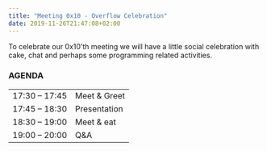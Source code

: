 ```yaml
---
title: "Meeting 0x10 - Overflow Celebration"
date: 2019-11-26T21:47:08+02:00
---
```


To celebrate our 0x10’th meeting we will have a little social celebration with cake, chat and perhaps some programming related activities.

### AGENDA

|               |              |
|---------------|--------------|
| 17:30 – 17:45 | Meet & Greet |
| 17:45 – 18:30 | Presentation |
| 18:30 – 19:00 | Meet & eat   |
| 19:00 – 20:00 | Q&A          |